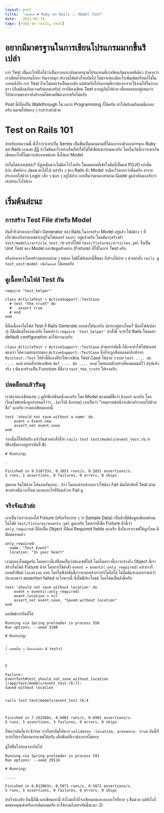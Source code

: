 ```yaml
---
layout:	post
title:	"ทดสอบ ❤️ Ruby on Rails :: Model Test"
date:	2021-01-19
tags: [ruby on rails, test]
---
```


# อยากมีมาตรฐานในการเขียนโปรแกรมมากขึ้นรึเปล่า

การ Test เป็นอะไรที่ถือได้ว่าเป็นการยกระดับมาตรฐานโปรแกรมที่เราเขียนกันมาเลยทีเดียว ถ้าหากว่าเราเขียนโปรแกรมไก่กา รันเอาสนุก ทำงานได้แล้วก็จบกันไป ไม่น่าจะต้องมีอะไรเพิ่มเติมหรือแก้ไขในภายหลังอีก การ Test ก็จะไม่ค่อยจำเป็นมากนัก แต่สำหรับโปรแกรมที่เราต้องการจะใช้งานไปในระยะยาว (ก็เหมือนกับความรักแหละครับ) เราก็ต้องเขียน Test ควบคู่กันไปด้วย เพื่อทดสอบอยู่เสมอว่าโปรแกรมของเรายังทำงานได้ตามที่ต้องการหรือไม่ครับ

Post นี้ก็ถือเป็น Walkthrough ในวงการ Programming ก็ได้ครับ ทำไปพร้อมกับผมนี่แหละครับ ผมจดไปพลาง ๆ ระหว่างทำด้วย

# Test on Rails 101

สำหรับบทความนี้ ตั้งใจว่าจะทำเป็น Series เป็นขั้นเป็นตอนตามที่ได้ลองจากตัวเอกสารของ Ruby on Rails เองเลย [ที่นี่](https://guides.rubyonrails.org/testing.html) ถ้าไม่ติดอะไรอย่างอื่นที่ทำให้ไม่ได้เขียนซะก่อนนะครับ โดยในวันนี้เราจะมาเริ่มเขียนอะไรที่ไม่น่าจะต้องเทสต์เลย ซึ่งได้แก่ Model

ทำไมไม่น่าเทสต์ล่ะ? ก็ดูเหมือนจะไม่มีอะไรไงครับ โมเดลตามที่เข้าใจมันก็เป็นแค่ POJO เท่านั้น (เอ๊ะ ศัพท์ทาง Java มาได้ไง) แต่จริง ๆ ของ Rails ตัว Model จะมีอะไรมากกว่านั้นครับ อาจจะประกอบไปด้วย Logic เล็ก ๆ น้อย ๆ อยู่ได้บ้าง เอาเป็นว่ามาลองทำตาม Guide ดูแล้วกันนะครับว่าเค้าทำอะไรได้บ้าง

# เริ่มต้นล่ะนะ

## การสร้าง Test File สำหรับ Model

อันที่จริงถ้าหากเราใช้ตัว Generator ของ Rails ในการสร้าง Model อยู่แล้ว ไฟล์ต่าง ๆ ที่เกี่ยวข้องกับการเทสต์จะอยู่ในโฟลเดอร์ `test/` อยู่แล้วครับ โดยมันจะสร้างตัว `test/models/article_test.rb` แล้วก็ไฟล์ `test/fixtures/articles.yml` ซึ่งเป็น Unit Test ของ Model และข้อมูลตัวอย่าง (Fixture) ที่ใช้ในการ Test ครับ

หรือถ้าหากว่าใครสร้างมาแบบห่าม ๆ หน่อย ไม่มีไฟล์เหล่านี้ขึ้นมา ก็สร้างได้ง่าย ๆ ด้วยคำสั่ง `rails g test_unit:model <ชื่อโมเดล>` ได้เลยครับ

## ดูเนื้อหาในไฟล์ Test กัน

```
require "test_helper"

class ArticleTest < ActiveSupport::TestCase
  # test "the truth" do
  #   assert true
  # end
end
```

นี่คือเนื้อหาในไฟล์ Test ที่ Rails Generate ออกมาให้นะครับ (สาระอยู่ตรงไหน? มีแต่ไฟล์เปล่า ๆ) ก็คือมีแต่โครงนะครับ โดยเค้าว่า `require 'test_helper'` คำสั่งนี้ จะทำให้ Rails โหลดค่า default configuration มาให้เรานะครับ

`class ArticleTest < ActiveSupport::TestCase` ส่วนบรรทัดนี้ ก็คือจะทำให้ไฟล์เทสต์ของเรา ได้ความสามารถของ `ActiveSupport::TestCase` ซึ่งก็จะถูกสืบทอดมาอีกทีจาก `Minitest::Test` ไอ้ตัวนี้นี่เองที่ทำให้เราเขียน Test Case ได้สวย ๆ แบบ `test .... do .... end` แทนที่จะต้องเขียน `def .... do .... end` โดยแบบตัวอย่างที่คอมเมนต์ไว้ สรุปแล้วจริง ๆ มันจะสร้างเป็น Function ที่ชื่อว่า `test_the_truth` ให้เราครับ

## ปลดล็อกแล้วรันดู

เราต้องลองเขียนเล่น ๆ ดูสักฟังก์ชันหนึ่งนะครับ โดย Model ของผมมีชื่อว่า `Event` นะครับ โดยเงื่อนไขข้อหนึ่งถูกกำหนดไว้ว่า... (อะไรดี นึกก่อน) เอาเป็นว่า "เหตุการณ์หนึ่งจะต้องประกอบไปด้วยชื่อ" นะครับ เราลองเขียนแบบนี้

```
test 'should not save without a name' do
    event = Event.new
    assert_not event.save
end
```

จากนั้นก็ให้บันทึก แล้วรันด้วยคำสั่งนี้จ้า `rails test test/models/event_test.rb:4` (ฟังก์ชันเราอยู่บรรทัดที่ 4)

```
# Running:

.

Finished in 9.518733s, 0.1051 runs/s, 0.1051 assertions/s.
1 runs, 1 assertions, 0 failures, 0 errors, 0 skips
```

สุดยอด รันได้ด้วย ไปนอนกันเถอะ.. อ้าว ในเอกสารเค้าบอกว่าให้ต้อง Fail ฉันก็ทำข้อที่ Test ผ่านซะอย่างนั้น เอาใหม่ ลองหาอะไรที่รันแล้วจะ Fail ดู

## จริงจังแล้วล่ะ

เอาเป็นว่าเราจะลองใส่ Fixture (หรือเรียกง่าย ๆ ว่า Sample Data) เป็นตัวที่มีข้อมูลเพียบพร้อมในไฟล์ `test/fixtures/events.yml` ดูนะครับ โดยเราตั้งชื่อ Fixture ตัวนี้ว่า `only_required` ก็คือเป็น Object ที่มีแต่ Required fields นะครับ ซึ่งก็ควรจะเซฟได้ถูกไหม มีฟิลด์ครบแล้ว

```
only_required: 
  name: "Test Event"
  location: "In your heart"
```

เรามาลองใหม่ดูครับ โดยคราวนี้เปลี่ยนเป็นว่าต้องเซฟได้สิ โดยในคราวนี้เราจะอ้างถึง Object ที่เราสร้างในไฟล์ Fixture ด้วย โดยการใช้คำสั่ง `event = events(:only_required)` แล้วเราก็ถอดตัวฟิลด์ `location` ออก โดยในฟังก์ชันนี้เราจะบอกด้วยว่าทำไมไม่ได้ ไม่งั้นมันจะบอกเราแค่ว่าประมาณว่า assertion failed อะไรพวกนี้ ซึ่งไม่มีประโยชน์ โดยโค้ดเป็นดังนี้ครับ

```
test 'should not save without location' do
    event = events(:only_required)
    event.location = nil
    assert_not event.save, "Saved without location"
end
```

ผลลัพธ์การรันที่ได้
```
Running via Spring preloader in process 550
Run options: --seed 3190

# Running:

.
( เทสต์อื่น ๆ ที่ลองเล่นอีก 4 tests)
.


F

Failure:
EventTest#test_should_not_save_without_location [/app/test/models/event_test.rb:7]:
Saved without location


rails test test/models/event_test.rb:4



Finished in 7.162568s, 0.6981 runs/s, 0.6981 assertions/s.
5 runs, 5 assertions, 3 failures, 0 errors, 0 skips
```

ก็พบว่ามันก็แจ้ง Error เราก็อย่าลืมใส่พวก `validates :location, presence: true` อันนี้ก็จะทำให้เราไม่สามารถเซฟได้ครับ เมื่อฟิลด์ที่เราต้องการไม่ครบ

ดูให้ชื่นใจก่อนจากกันไป

```
Running via Spring preloader in process 591
Run options: --seed 29124

# Running:

.....

Finished in 6.812863s, 0.5871 runs/s, 0.5871 assertions/s.
5 runs, 5 assertions, 0 failures, 0 errors, 0 skips
```

สำเร็จล่ะครับ คืนนี้ก็มีเวลาเขียนเท่านี้ ยังไงต่อไปก็จะเขียนต่อและลองอะไรที่ยาก ๆ ขึ้นด้วย แต่ยังไงก็ขอขอบคุณสำหรับการติดตามครับ ถ้าได้อ่านถึงบรรทัดนี้น่ะนะ :D